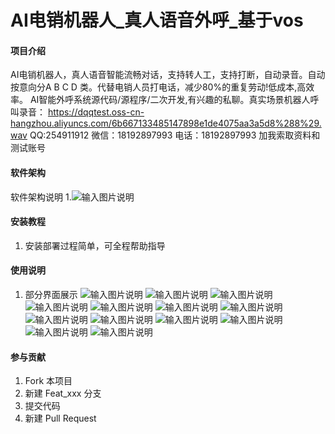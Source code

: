 # AI电销机器人_真人语音外呼_基于vos

#### 项目介绍
AI电销机器人，真人语音智能流畅对话，支持转人工，支持打断，自动录音。自动按意向分A B C D 类。代替电销人员打电话，减少80%的重复劳动!低成本,高效率。
AI智能外呼系统源代码/源程序/二次开发,有兴趣的私聊。真实场景机器人呼叫录音：
https://dqqtest.oss-cn-hangzhou.aliyuncs.com/6b667133485147898e1de4075aa3a5d8%288%29.wav
QQ:254911912 微信：18192897993 电话：18192897993 加我索取资料和测试账号

#### 软件架构
软件架构说明
1.![输入图片说明](https://images.gitee.com/uploads/images/2018/1029/101053_009270cb_1531295.png "系统架构图.png")

#### 安装教程

1. 安装部署过程简单，可全程帮助指导

#### 使用说明

1. 部分界面展示
![输入图片说明](https://images.gitee.com/uploads/images/2018/1029/101950_2ebfb136_1531295.png "创建任务.png")
![输入图片说明](https://images.gitee.com/uploads/images/2018/1029/102358_0eb44cd3_1531295.jpeg "话术.jpg")
![输入图片说明](https://images.gitee.com/uploads/images/2018/1029/102008_5abda468_1531295.png "进行中任务1.png")
![输入图片说明](https://images.gitee.com/uploads/images/2018/1029/102017_0bfd0ef8_1531295.png "进行中任务2.png")
![输入图片说明](https://images.gitee.com/uploads/images/2018/1029/102027_4d1daca0_1531295.png "普通话术节点1.png")
![输入图片说明](https://images.gitee.com/uploads/images/2018/1029/102034_85531ccf_1531295.png "普通话术节点2.png")
![输入图片说明](https://images.gitee.com/uploads/images/2018/1029/102040_e655e45c_1531295.png "任务详情.png")
![输入图片说明](https://images.gitee.com/uploads/images/2018/1029/102055_50a831c6_1531295.png "任务状态.png")
![输入图片说明](https://images.gitee.com/uploads/images/2018/1029/102102_9f66bd4e_1531295.png "添加知识库1.png")
![输入图片说明](https://images.gitee.com/uploads/images/2018/1029/102120_d91012a5_1531295.png "通话详情.png")
![输入图片说明](https://images.gitee.com/uploads/images/2018/1029/102132_6322df3b_1531295.png "知识库.png")
![输入图片说明](https://images.gitee.com/uploads/images/2018/1029/102141_ab9d371e_1531295.png "自定义回答分支.png")
![输入图片说明](https://images.gitee.com/uploads/images/2018/1029/102147_2649fd50_1531295.png "自定义意向规则.png")
#### 参与贡献

1. Fork 本项目
2. 新建 Feat_xxx 分支
3. 提交代码
4. 新建 Pull Request


